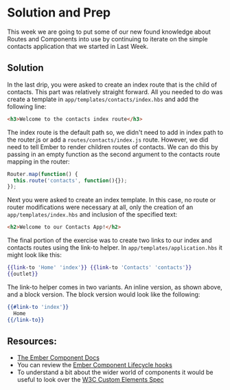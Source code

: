 # Solution and Prep

This week we are going to put some of our new found knowledge about Routes and Components into use by continuing to iterate on the simple contacts application that we started in Last Week.

## Solution

In the last drip, you were asked to create an index route that is the child of contacts. This part was relatively straight forward. All you needed to do was create a template in `app/templates/contacts/index.hbs` and add the following line:

```html
<h3>Welcome to the contacts index route</h3>
```

The index route is the default path so, we didn't need to add in index path to the router.js or add a `routes/contacts/index.js` route. However, we did need to tell Ember to render children routes of contacts. We can do this by passing in an empty function as the second argument to the contacts route mapping in the router:

```JavaScript
Router.map(function() {
  this.route('contacts', function(){});
});
```

Next you were asked to create an index template. In this case, no route or router modifications were necessary at all, only the creation of an `app/templates/index.hbs` and inclusion of the specified text:

```html
<h2>Welcome to our Contacts App!</h2>
```

The final portion of the exercise was to create two links to our index and contacts routes using the link-to helper. In `app/templates/application.hbs` it might look like this:

```hbs
{{link-to 'Home' 'index'}} {{link-to 'Contacts' 'contacts'}}
{{outlet}}
```

The link-to helper comes in two variants. An inline version, as shown above, and a block version. The block version would look like the following:

```hbs
{{#link-to 'index'}}
  Home
{{/link-to}}
```

## Resources:

* [The Ember Component Docs](http://emberjs.com/api/classes/Ember.Component.html)
* You can review the [Ember Component Lifecycle hooks](https://guides.emberjs.com/v2.6.0/components/the-component-lifecycle/)
* To understand a bit about the wider world of components it would be useful to look over the [W3C Custom Elements Spec](http://w3c.github.io/webcomponents/spec/custom/)
